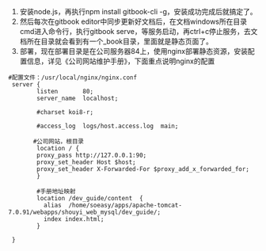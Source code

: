 1. 安装node.js，再执行npm install gitbook-cli -g，安装成功完成后就搞定了。
2. 然后每次在gitbook editor中同步更新好文档后，在文档windows所在目录cmd进入命令行，执行gitbook serve，等服务启动，再ctrl+c停止服务，去文档所在目录就会看到有一个\_book目录，里面就是静态页面了。
3. 部署，现在部署目录是在公司服务器84上，使用nginx部署静态资源，安装配置信息，详见《公司网站维护手册》，下面重点说明nginx的配置

```
#配置文件：/usr/local/nginx/nginx.conf
 server {
        listen       80;
        server_name  localhost;

        #charset koi8-r;

        #access_log  logs/host.access.log  main;

       #公司网站，根目录
        location / {
        proxy_pass http://127.0.0.1:90;
        proxy_set_header Host $host;
        proxy_set_header X-Forwarded-For $proxy_add_x_forwarded_for;
        }

        #手册地址映射
        location /dev_guide/content  {
          alias  /home/soeasy/apps/apache-tomcat-7.0.91/webapps/shouyi_web_mysql/dev_guide/;
          index index.html;
        }

 }
```



